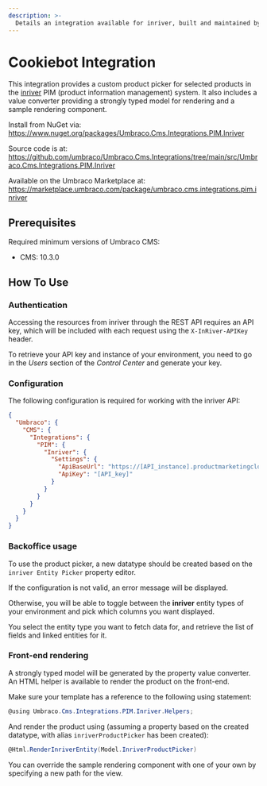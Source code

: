 ```yaml
---
description: >-
  Details an integration available for inriver, built and maintained by Umbraco HQ.
---
```


# Cookiebot Integration

This integration provides a custom product picker for selected products in the [inriver](https://www.inriver.com/) PIM (product information management) system.  It also includes a value converter providing a strongly typed model for rendering and a sample rendering component.

Install from NuGet via:
https://www.nuget.org/packages/Umbraco.Cms.Integrations.PIM.Inriver

Source code is at:
https://github.com/umbraco/Umbraco.Cms.Integrations/tree/main/src/Umbraco.Cms.Integrations.PIM.Inriver

Available on the Umbraco Marketplace at:
https://marketplace.umbraco.com/package/umbraco.cms.integrations.pim.inriver

## Prerequisites

Required minimum versions of Umbraco CMS:
- CMS: 10.3.0

## How To Use

### Authentication

Accessing the resources from inriver through the REST API requires an API key, which will be included with each request using the `X-InRiver-APIKey` header.

To retrieve your API key and instance of your environment, you need to go in the _Users_ section of the _Control Center_ and generate your key.

### Configuration

The following configuration is required for working with the inriver API:

```json
{
  "Umbraco": {
    "CMS": {
      "Integrations": {
        "PIM": {
          "Inriver": {
            "Settings": {
              "ApiBaseUrl": "https://[API_instance].productmarketingcloud.com/",
              "ApiKey": "[API_key]"
            }
          }
        }
      }
    }
  }
}
```

### Backoffice usage

To use the product picker, a new datatype should be created based on the `inriver Entity Picker` property editor.

If the configuration is not valid, an error message will be displayed.

Otherwise, you will be able to toggle between the __inriver__ entity types of your environment and pick which columns you want displayed.

You select the entity type you want to fetch data for, and retrieve the list of fields and linked entities for it.

### Front-end rendering

A strongly typed model will be generated by the property value converter. An HTML helper is available to render the product on the front-end.

Make sure your template has a reference to the following using statement:

```csharp
@using Umbraco.Cms.Integrations.PIM.Inriver.Helpers;
```

And render the product using (assuming a property based on the created datatype, with alias `inriverProductPicker` has been created):

```csharp
@Html.RenderInriverEntity(Model.InriverProductPicker)
```

You can override the sample rendering component with one of your own by specifying a new path for the view.
